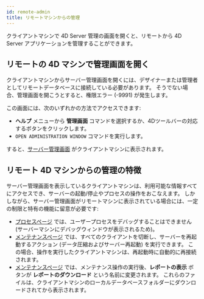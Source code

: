 ```yaml
---
id: remote-admin
title: リモートマシンからの管理
---
```


クライアントマシンで 4D Server 管理の画面を開くと、リモートから 4D Server アプリケーションを管理することができます。

## リモートの 4D マシンで管理画面を開く

クライアントマシンからサーバー管理画面を開くには、デザイナーまたは管理者としてリモートデータベースに接続している必要があります。 そうでない場合、管理画面を開こうとすると、権限エラー (-9991) が発生します。

この画面には、次のいずれかの方法でアクセスできます:

- **ヘルプ** メニューから **管理画面** コマンドを選択するか、4Dツールバーの対応するボタンをクリックします。
- `OPEN ADMINISTRATION WINDOW` コマンドを実行します。

すると、[サーバー管理画面](monitor.md) がクライアントマシンに表示されます。

## リモート 4D マシンからの管理の特徴

サーバー管理画面を表示しているクライアントマシンは、利用可能な情報すべてにアクセスでき、サーバーの起動/停止やプロセスの操作をおこなえます。 しかしながら、サーバー管理画面がリモートマシンに表示されている場合には、一定の制限と特有の機能に留意が必要です:

- [プロセスページ](processes.md) では、ユーザープロセスをデバッグすることはできません (サーバーマシンにデバッグウィンドウが表示されるため)。
- [メンテナンスページ](maintenance.md) では、すべてのクライアントを切断し、サーバーを再起動するアクション (データ圧縮およびサーバー再起動) を実行できます。 この場合、操作を実行したクライアントマシンは、再起動時に自動的に再接続されます。
- [メンテナンスページ](maintenance.md) では、メンテナンス操作の実行後、**レポートの表示** ボタンが **レポートのダウンロード** という名前に変更されます。 これらのファイルは、クライアントマシンのローカルデータベースフォルダーにダウンロードされてから表示されます。